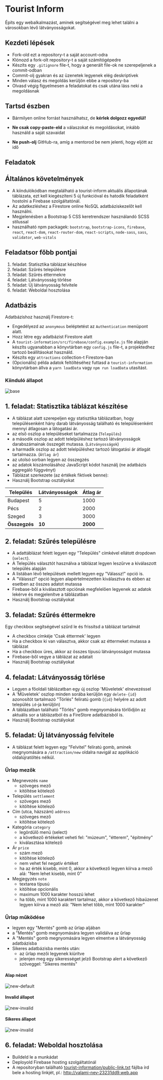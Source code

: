 # Tourist Inform

Építs egy webalkalmazást, aminek segítségével meg lehet találni a városokban lévő
látványosságokat.

## Kezdeti lépések

- Fork-old ezt a repository-t a saját account-odra
- Klónozd a fork-olt repository-t a saját számítógépedre
- Készíts egy `.gitignore` file-t, hogy a generált file-ok ne szerepeljenek
  a commit-odban
- Commit-olj gyakran és az üzenetek legyenek elég deskriptívek
- Minden válasz és megoldás kerüljön ebbe a repository-ba
- Olvasd végig figyelmesen a feladatokat és csak utána láss neki a megoldásnak

## Tartsd észben

- Bármilyen online forrást használhatsz, de **kérlek dolgozz egyedül!**

- **Ne csak copy-paste-eld** a válaszokat és megoldásokat,
  inkább használd a saját szavaidat

- **Ne push-olj** GitHub-ra, amíg a mentorod be nem jelenti, hogy eljött az idő

## Feladatok

## Általános követelmények

- A kiindulókódban megtalálható a tourist-inform aktuális állapotának táblázata,
  ezt kell kiegészíteni 5 új funkcióval és hatodik feladatként hostolni a Firebase szolgáltatónál.
- Az adatkezléshez a Firestore online NoSQL adatbáziskezelőt kell használni.
- Megjelenésben a Bootstrap 5 CSS keretrendszer használandó SCSS stílussal
- használható npm packagek: `bootstrap`, `bootstrap-icons`,
  `firebase`, `react`, `react-dom`, `react-router-dom`, `react-scripts`, `node-sass`, `sass`, `validator`, `web-vitals`

## Feladatsor főbb pontjai

1. feladat: Statisztika táblázat készítése
1. feladat: Szűrés településre 
1. feladat: Szűrés éttermekre 
1. feladat: Látványosság törlése 
1. feladat: Új látványosság felvitele
1. feladat: Weboldal hosztolása

## Adatbázis

Adatbázishoz használj Firestore-t:
- Engedélyezd az `anonymous` beléptetést az `Authentication` menüpont alatt.
- Hozz létre egy adatbázist Firestore alatt
- A `tourist-information/src/firebase/config.example.js` file alapján készíts ugyanabban a könyvtárban egy `config.js`
  file-t, a projektedhez tartozó beállításokat használd.
- Készíts egy `attractions` collection-t Firestore-ban
- (Opcionális) példa adatok feltöltéséhez futtasd a `tourist-information`
  könyvtárban állva a `yarn loadData` vagy `npm run loadData` utasítást.

### Kiinduló állapot

![base](assets/base.png)

## 1. feladat: Statisztika táblázat készítése

- A táblázat alatt szerepeljen egy statisztika táblázatban,
  hogy településenként hány darab látványosság található és településenként mennyi átlagosan a látogatási ár.
- az első oszlop a településeket tartalmazza (`Település`)
- a második oszlop az adott telelpüléshez tartozó látványosságok darabszámainak összegét mutassa. (`Látványosságok`)
- a harmadik oszlop az adott telelpüléshez tartozó látogatási ár átlagát tartalmazza. (`Átlag ár`)
- az utolsó sorban legyen az összegzés
- az adatok kiszámolásához JavaScript kódot használj (ne adatbázis aggregáló
  függvényt)
- Táblázat szerkezete (az értékek fiktívek benne):
- Használj Bootstrap osztályokat

| Település     | Látványosságok | Átlag ár |
|---------------|----------------|----------|
| Budapest      | 5              | 1000     |
| Pécs          | 2              | 2000     |
| Szeged        | 3              | 3000     |
| **Összegzés** | **10**         | **2000** |

## 2. feladat: Szűrés településre

- A adattáblázat felett legyen egy "Település" címkével ellátott dropdown (`select`).
- A Település választót használva a táblázat legyen leszűrve a kiválaszott település alapján
- A listában lévő települések mellett legyen egy "Válassz!" opció is.
- A "Válassz!" opció legyen alapértelmezetten kiválasztva és ebben az esetben az összes adatot mutassa
- Firebase-ből a kiválasztott opciónak megfelelően legyenek az adatok lekérve és megjelenítve a táblázatban
- Használj Bootstrap osztályokat

## 3. feladat: Szűrés éttermekre

Egy checkbox segítségével szűrd le és frissítsd a táblázat tartalmát

- A checkbox címkéje 'Csak éttermek' legyen
- Ha a checkbox ki van választva, akkor csak az éttermeket mutassa a táblázat
- Ha a checkbox üres, akkor az összes típusú látványosságot mutassa
- Firebase-ből vegye a táblázat az adatait
- Használj Bootstrap osztályokat

## 4. feladat: Látványosság törlése

- Legyen a főoldali táblázatban egy új oszlop 'Műveletek' elnevezéssel
- A 'Műveletek' oszlop minden sorába kerüljön egy `delete-{id}` azonosítót
  tartalmazó "Törlés" feliratú gomb (`{id}` helyére az adott település `id`-ja kerüljön)
- A táblázatban található "Törlés" gomb megnyomására
  törlődjön az aktuális sor a táblázatból és a FireStore adatbázisból is.
- Használj Bootstrap osztályokat

## 5. feladat: Új látványosság felvitele 

- A táblázat felett legyen egy "Felvitel" feliratú gomb,
  aminek megnyomására a `/attraction/new` oldalra navigál az applikáció oldalújratöltés nélkül.

### Űrlap mezők

- Megnevezés `name`
  - szöveges mező
  - kitöltése kötelező
- Település `settlement`
  - szöveges mező
  - kitöltése kötelező
- Cím (utca, házszám) `address`
  - szöveges mező
  - kitöltése kötelező
- Kategória `category`
  - legördülő menü (select)
  - a következő értékeket veheti fel: "múzeum", "étterem", "építmény"
  - kiválasztása kötelező
- Ár `price`
  - szám mező
  - kitöltése kötelező
  - nem vehet fel negatív értéket
  - ha az érték kisebb, mint 0, akkor a következő legyen kiírva a mező alá:
    "Nem lehet kisebb, mint 0"
- Megjegyzés `note`
  - textarea típusú
  - kitöltése opcionális
  - maximum 1000 karakter hosszú lehet
  - ha több, mint 1000 karaktert tartalmaz,
    akkor a következő hibaüzenet legyen kiírva a mező alá: "Nem lehet több, mint 1000 karakter"

### Űrlap működése

- legyen egy "Mentés" gomb az űrlap aljában
- a "Mentés" gomb megnyomására legyen validálva az űrlap
- A "Mentés" gomb megnyomására legyen elmentve a látványosság adatbázisba
- Sikeres adatbázisba mentés után:
  - az űrlap mezői legyenek kiürítve
  - jelenjen meg egy sikerességet jelző Bootstrap alert a következő szöveggel: "Sikeres mentés"

#### Alap nézet

![new-default](assets/new-default.png)

#### Invalid állapot

![new-invalid](assets/new-invalid.png)

#### Sikeres állapot

![new-invalid](assets/new-success.png)

## 6. feladat: Weboldal hosztolása

- Buildeld le a munkádat
- Deployold Firebase hosting szolgáltatónál
- A repositoryban található [tourist-information/public-link.txt](public-link.txt)
  fájlba írd bele a hosting linkjét, pl.: http://valami-nev-23231dd9.web.app
